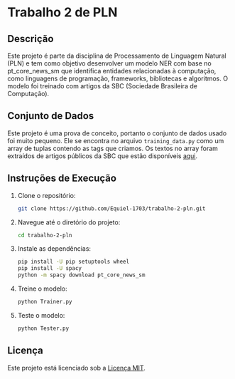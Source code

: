 # Trabalho 2 de PLN

## Descrição
Este projeto é parte da disciplina de Processamento de Linguagem Natural (PLN) e tem como objetivo desenvolver um modelo NER com base no pt_core_news_sm que identifica entidades relacionadas à computação, como linguagens de programação, frameworks, bibliotecas e algoritmos. O modelo foi treinado com artigos da SBC (Sociedade Brasileira de Computação).

## Conjunto de Dados
Este projeto é uma prova de conceito, portanto o conjunto de dados usado foi muito pequeno. Ele se encontra no arquivo `training_data.py` como um array de tuplas contendo as tags que criamos. Os textos no array foram extraídos de artigos públicos da SBC que estão disponíveis [aqui](https://drive.google.com/drive/folders/1ZltMA-gIdFodY4-lNXMJUITI7YP8JKGe?usp=sharing).

## Instruções de Execução
1. Clone o repositório:
    ```bash
    git clone https://github.com/Equiel-1703/trabalho-2-pln.git
    ```
2. Navegue até o diretório do projeto:
    ```bash
    cd trabalho-2-pln
    ```
3. Instale as dependências:
    ```bash
    pip install -U pip setuptools wheel
    pip install -U spacy
    python -m spacy download pt_core_news_sm
    ```
4. Treine o modelo:
    ```bash
    python Trainer.py
    ```
5. Teste o modelo:
    ```bash
    python Tester.py
    ```

## Licença
Este projeto está licenciado sob a [Licença MIT](https://opensource.org/licenses/MIT).

